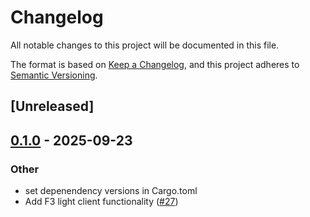 # Changelog

All notable changes to this project will be documented in this file.

The format is based on [Keep a Changelog](https://keepachangelog.com/en/1.0.0/),
and this project adheres to [Semantic Versioning](https://semver.org/spec/v2.0.0.html).

## [Unreleased]

## [0.1.0](https://github.com/ChainSafe/rust-f3/releases/tag/filecoin-f3-rpc-v0.1.0) - 2025-09-23

### Other

- set depenendency versions in Cargo.toml
- Add F3 light client functionality ([#27](https://github.com/ChainSafe/rust-f3/pull/27))
